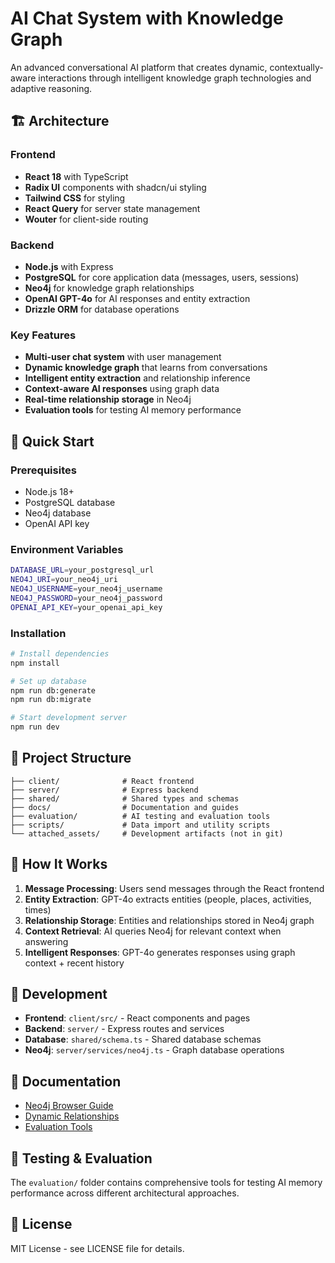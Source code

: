 # AI Chat System with Knowledge Graph

An advanced conversational AI platform that creates dynamic, contextually-aware interactions through intelligent knowledge graph technologies and adaptive reasoning.

## 🏗️ Architecture

### Frontend
- **React 18** with TypeScript
- **Radix UI** components with shadcn/ui styling
- **Tailwind CSS** for styling
- **React Query** for server state management
- **Wouter** for client-side routing

### Backend
- **Node.js** with Express
- **PostgreSQL** for core application data (messages, users, sessions)
- **Neo4j** for knowledge graph relationships
- **OpenAI GPT-4o** for AI responses and entity extraction
- **Drizzle ORM** for database operations

### Key Features
- **Multi-user chat system** with user management
- **Dynamic knowledge graph** that learns from conversations
- **Intelligent entity extraction** and relationship inference
- **Context-aware AI responses** using graph data
- **Real-time relationship storage** in Neo4j
- **Evaluation tools** for testing AI memory performance

## 🚀 Quick Start

### Prerequisites
- Node.js 18+
- PostgreSQL database
- Neo4j database
- OpenAI API key

### Environment Variables
```bash
DATABASE_URL=your_postgresql_url
NEO4J_URI=your_neo4j_uri
NEO4J_USERNAME=your_neo4j_username
NEO4J_PASSWORD=your_neo4j_password
OPENAI_API_KEY=your_openai_api_key
```

### Installation
```bash
# Install dependencies
npm install

# Set up database
npm run db:generate
npm run db:migrate

# Start development server
npm run dev
```

## 📁 Project Structure

```
├── client/              # React frontend
├── server/              # Express backend
├── shared/              # Shared types and schemas
├── docs/                # Documentation and guides
├── evaluation/          # AI testing and evaluation tools
├── scripts/             # Data import and utility scripts
└── attached_assets/     # Development artifacts (not in git)
```

## 🧠 How It Works

1. **Message Processing**: Users send messages through the React frontend
2. **Entity Extraction**: GPT-4o extracts entities (people, places, activities, times)
3. **Relationship Storage**: Entities and relationships stored in Neo4j graph
4. **Context Retrieval**: AI queries Neo4j for relevant context when answering
5. **Intelligent Responses**: GPT-4o generates responses using graph context + recent history

## 🔧 Development

- **Frontend**: `client/src/` - React components and pages
- **Backend**: `server/` - Express routes and services
- **Database**: `shared/schema.ts` - Shared database schemas
- **Neo4j**: `server/services/neo4j.ts` - Graph database operations

## 📖 Documentation

- [Neo4j Browser Guide](docs/NEO4J_BROWSER_GUIDE.md)
- [Dynamic Relationships](docs/NEO4J_DYNAMIC_RELATIONSHIPS_GUIDE.md)
- [Evaluation Tools](docs/EVALUATION_TOOLS_README.md)

## 🧪 Testing & Evaluation

The `evaluation/` folder contains comprehensive tools for testing AI memory performance across different architectural approaches.

## 📄 License

MIT License - see LICENSE file for details.